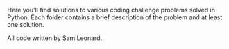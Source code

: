 Here you'll find solutions to various coding challenge problems solved in Python.  Each folder contains a brief description of
the problem and at least one solution.

All code written by Sam Leonard.
